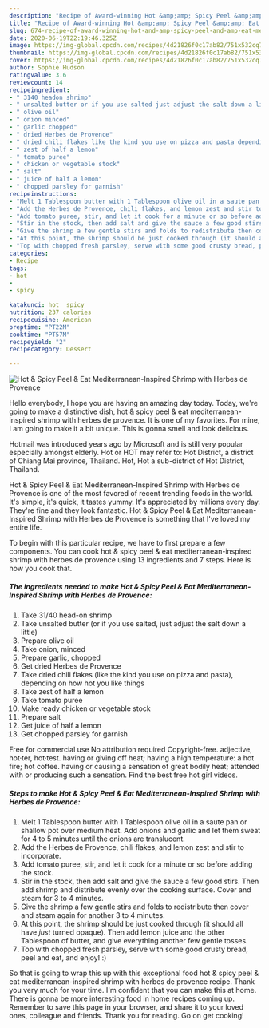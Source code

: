 ```yaml
---
description: "Recipe of Award-winning Hot &amp;amp; Spicy Peel &amp;amp; Eat Mediterranean-Inspired Shrimp with Herbes de Provence"
title: "Recipe of Award-winning Hot &amp;amp; Spicy Peel &amp;amp; Eat Mediterranean-Inspired Shrimp with Herbes de Provence"
slug: 674-recipe-of-award-winning-hot-and-amp-spicy-peel-and-amp-eat-mediterranean-inspired-shrimp-with-herbes-de-provence
date: 2020-06-19T22:19:46.325Z
image: https://img-global.cpcdn.com/recipes/4d21826f0c17ab82/751x532cq70/hot-spicy-peel-eat-mediterranean-inspired-shrimp-with-herbes-de-provence-recipe-main-photo.jpg
thumbnail: https://img-global.cpcdn.com/recipes/4d21826f0c17ab82/751x532cq70/hot-spicy-peel-eat-mediterranean-inspired-shrimp-with-herbes-de-provence-recipe-main-photo.jpg
cover: https://img-global.cpcdn.com/recipes/4d21826f0c17ab82/751x532cq70/hot-spicy-peel-eat-mediterranean-inspired-shrimp-with-herbes-de-provence-recipe-main-photo.jpg
author: Sophie Hudson
ratingvalue: 3.6
reviewcount: 14
recipeingredient:
- " 3140 headon shrimp"
- " unsalted butter or if you use salted just adjust the salt down a little"
- " olive oil"
- " onion minced"
- " garlic chopped"
- " dried Herbes de Provence"
- " dried chili flakes like the kind you use on pizza and pasta depending on how hot you like things"
- " zest of half a lemon"
- " tomato puree"
- " chicken or vegetable stock"
- " salt"
- " juice of half a lemon"
- " chopped parsley for garnish"
recipeinstructions:
- "Melt 1 Tablespoon butter with 1 Tablespoon olive oil in a saute pan or shallow pot over medium heat. Add onions and garlic and let them sweat for 4 to 5 minutes until the onions are translucent."
- "Add the Herbes de Provence, chili flakes, and lemon zest and stir to incorporate."
- "Add tomato puree, stir, and let it cook for a minute or so before adding the stock."
- "Stir in the stock, then add salt and give the sauce a few good stirs. Then add shrimp and distribute evenly over the cooking surface. Cover and steam for 3 to 4 minutes."
- "Give the shrimp a few gentle stirs and folds to redistribute then cover and steam again for another 3 to 4 minutes."
- "At this point, the shrimp should be just cooked through (it should all have *just* turned opaque). Then add lemon juice and the other Tablespoon of butter, and give everything another few gentle tosses."
- "Top with chopped fresh parsley, serve with some good crusty bread, peel and eat, and enjoy! :)"
categories:
- Recipe
tags:
- hot
- 
- spicy

katakunci: hot  spicy 
nutrition: 237 calories
recipecuisine: American
preptime: "PT22M"
cooktime: "PT57M"
recipeyield: "2"
recipecategory: Dessert

---
```



![Hot &amp; Spicy Peel &amp; Eat Mediterranean-Inspired Shrimp with Herbes de Provence](https://img-global.cpcdn.com/recipes/4d21826f0c17ab82/751x532cq70/hot-spicy-peel-eat-mediterranean-inspired-shrimp-with-herbes-de-provence-recipe-main-photo.jpg)

Hello everybody, I hope you are having an amazing day today. Today, we're going to make a distinctive dish, hot &amp; spicy peel &amp; eat mediterranean-inspired shrimp with herbes de provence. It is one of my favorites. For mine, I am going to make it a bit unique. This is gonna smell and look delicious.

Hotmail was introduced years ago by Microsoft and is still very popular especially amongst elderly. Hot or HOT may refer to: Hot District, a district of Chiang Mai province, Thailand. Hot, Hot a sub-district of Hot District, Thailand.

Hot &amp; Spicy Peel &amp; Eat Mediterranean-Inspired Shrimp with Herbes de Provence is one of the most favored of recent trending foods in the world. It's simple, it's quick, it tastes yummy. It's appreciated by millions every day. They're fine and they look fantastic. Hot &amp; Spicy Peel &amp; Eat Mediterranean-Inspired Shrimp with Herbes de Provence is something that I've loved my entire life.


To begin with this particular recipe, we have to first prepare a few components. You can cook hot &amp; spicy peel &amp; eat mediterranean-inspired shrimp with herbes de provence using 13 ingredients and 7 steps. Here is how you cook that.

<!--inarticleads1-->

##### The ingredients needed to make Hot &amp; Spicy Peel &amp; Eat Mediterranean-Inspired Shrimp with Herbes de Provence:

1. Take  31/40 head-on shrimp
1. Take  unsalted butter (or if you use salted, just adjust the salt down a little)
1. Prepare  olive oil
1. Take  onion, minced
1. Prepare  garlic, chopped
1. Get  dried Herbes de Provence
1. Take  dried chili flakes (like the kind you use on pizza and pasta), depending on how hot you like things
1. Take  zest of half a lemon
1. Take  tomato puree
1. Make ready  chicken or vegetable stock
1. Prepare  salt
1. Get  juice of half a lemon
1. Get  chopped parsley for garnish


Free for commercial use No attribution required Copyright-free. adjective, hot·ter, hot·test. having or giving off heat; having a high temperature: a hot fire; hot coffee. having or causing a sensation of great bodily heat; attended with or producing such a sensation. Find the best free hot girl videos. 

<!--inarticleads2-->

##### Steps to make Hot &amp; Spicy Peel &amp; Eat Mediterranean-Inspired Shrimp with Herbes de Provence:

1. Melt 1 Tablespoon butter with 1 Tablespoon olive oil in a saute pan or shallow pot over medium heat. Add onions and garlic and let them sweat for 4 to 5 minutes until the onions are translucent.
1. Add the Herbes de Provence, chili flakes, and lemon zest and stir to incorporate.
1. Add tomato puree, stir, and let it cook for a minute or so before adding the stock.
1. Stir in the stock, then add salt and give the sauce a few good stirs. Then add shrimp and distribute evenly over the cooking surface. Cover and steam for 3 to 4 minutes.
1. Give the shrimp a few gentle stirs and folds to redistribute then cover and steam again for another 3 to 4 minutes.
1. At this point, the shrimp should be just cooked through (it should all have *just* turned opaque). Then add lemon juice and the other Tablespoon of butter, and give everything another few gentle tosses.
1. Top with chopped fresh parsley, serve with some good crusty bread, peel and eat, and enjoy! :)




So that is going to wrap this up with this exceptional food hot &amp; spicy peel &amp; eat mediterranean-inspired shrimp with herbes de provence recipe. Thank you very much for your time. I'm confident that you can make this at home. There is gonna be more interesting food in home recipes coming up. Remember to save this page in your browser, and share it to your loved ones, colleague and friends. Thank you for reading. Go on get cooking!
